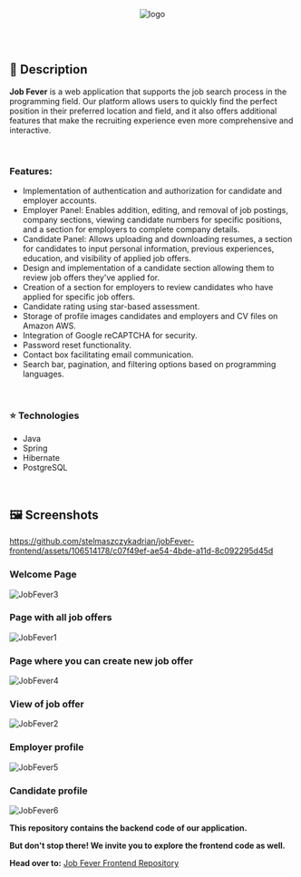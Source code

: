 <p align="center">
  <img src="https://github.com/stelmaszczykadrian/jobFever-frontend/assets/106514178/b35d3d45-782d-4009-9fa9-baeb5017a61f" alt="logo">
</p>

<br><br>

## 📖 Description

**Job Fever** is a web application that supports the job search process in the programming field. Our platform allows users to quickly find the perfect position in their preferred location and field, and it also offers additional features that make the recruiting experience even more comprehensive and interactive.

<br>

### Features:
<ul>
  <li>Implementation of authentication and authorization for candidate and employer accounts.</li>
  <li>Employer Panel: Enables addition, editing, and removal of job postings, company sections, viewing candidate numbers for specific positions, and a section for employers to complete company details.</li>
  <li>Candidate Panel: Allows uploading and downloading resumes, a section for candidates to input personal information, previous experiences, education, and visibility of applied job offers.</li>
  <li>Design and implementation of a candidate section allowing them to review job offers they've applied for.</li>
  <li>Creation of a section for employers to review candidates who have applied for specific job offers.</li>
  <li>Candidate rating using star-based assessment.</li>
  <li>Storage of profile images candidates and employers and CV files on Amazon AWS.</li>
  <li>Integration of Google reCAPTCHA for security.</li>
  <li>Password reset functionality.</li>
  <li>Contact box facilitating email communication.</li>
  <li>Search bar, pagination, and filtering options based on programming languages.</li>
</ul>

<br>

### :star: Technologies
<ul>
  <li>Java</li>
  <li>Spring</li>
  <li>Hibernate</li>
  <li>PostgreSQL</li>
</ul>


<br>

## 🖼️ Screenshots

https://github.com/stelmaszczykadrian/jobFever-frontend/assets/106514178/c07f49ef-ae54-4bde-a11d-8c092295d45d

### Welcome Page

![JobFever3](https://github.com/stelmaszczykadrian/jobFever-backend/assets/106514178/0e04579e-70bb-4c76-a926-f005aebe3a17)

### Page with all job offers
![JobFever1](https://github.com/stelmaszczykadrian/jobFever-backend/assets/106514178/6ea9ba9e-568e-42b7-9102-97c9da929c52)

### Page where you can create new job offer
![JobFever4](https://github.com/stelmaszczykadrian/jobFever-backend/assets/106514178/ae8b7920-2270-4d3e-8b77-2b87bb45165a)

### View of job offer

![JobFever2](https://github.com/stelmaszczykadrian/jobFever-backend/assets/106514178/ae653ff5-90cf-4936-af2c-5c5d1b3d71c2)

### Employer profile
![JobFever5](https://github.com/stelmaszczykadrian/jobFever-backend/assets/106514178/fa0c1c3a-d750-4d79-a69d-c1931c5e46e4)


### Candidate profile
![JobFever6](https://github.com/stelmaszczykadrian/jobFever-backend/assets/106514178/564bf220-5ff9-45ec-9cdf-19215ce92e56)

**This repository contains the backend code of our application.**

**But don't stop there! We invite you to explore the frontend code as well.**

**Head over to:** [Job Fever Frontend Repository](https://github.com/stelmaszczykadrian/jobFever-frontend)
